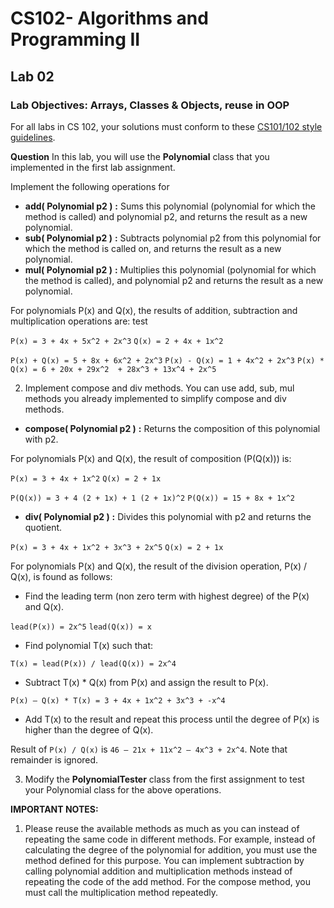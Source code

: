 # CS102- Algorithms and Programming II

## Lab 02

### **Lab Objectives:** Arrays, Classes & Objects, reuse in OOP

For all labs in CS 102, your solutions must conform to these [CS101/102 style
guidelines](http://www.cs.bilkent.edu.tr/~adayanik/cs101/practicalwork/styleguidelines.htm).

**Question** In this lab, you will use the  **Polynomial** class that you implemented in the first lab assignment.

Implement the following operations for

* **add( Polynomial p2 )**  **:**  Sums this polynomial (polynomial for which the method is called) and polynomial p2, and returns the result as a new polynomial.
* **sub( Polynomial p2 )**  **:**  Subtracts polynomial p2 from this polynomial for which the method is called on, and returns the result as a new polynomial.
* **mul( Polynomial p2 )**  **:**  Multiplies this polynomial (polynomial for which the method is called), and polynomial p2 and returns the result as a new polynomial.

For polynomials P(x) and Q(x), the results of addition, subtraction and multiplication
operations are: test

``P(x) = 3 + 4x + 5x^2 + 2x^3``
``Q(x) = 2 + 4x + 1x^2``

``P(x) + Q(x) = 5 + 8x + 6x^2 + 2x^3``
``P(x) - Q(x) = 1 + 4x^2 + 2x^3``
``P(x) * Q(x) = 6 + 20x + 29x^2  + 28x^3 + 13x^4 + 2x^5``

2. Implement compose and div methods. You can use add, sub, mul methods you already implemented to simplify compose and div methods.

* **compose( Polynomial p2 )**  **:** Returns the composition of this polynomial with p2.

For polynomials P(x) and Q(x), the result of composition (P(Q(x))) is:

``P(x) = 3 + 4x + 1x^2``
``Q(x) = 2 + 1x``

``P(Q(x)) = 3 + 4 (2 + 1x) + 1 (2 + 1x)^2``
``P(Q(x)) = 15 + 8x + 1x^2``

* **div( Polynomial p2 )**  **:**  Divides this polynomial with p2 and returns the quotient.

``P(x) = 3 + 4x + 1x^2 + 3x^3 + 2x^5``
``Q(x) = 2 + 1x``

For polynomials P(x) and Q(x), the result of the division operation, P(x) / Q(x), is found as follows:

* Find the leading term (non zero term with highest degree) of the P(x) and Q(x).

``lead(P(x)) = 2x^5``
``lead(Q(x)) = x``
* Find polynomial T(x) such that:

``T(x) = lead(P(x)) / lead(Q(x)) = 2x^4``
* Subtract T(x) * Q(x) from P(x) and assign the result to P(x).

``P(x) – Q(x) * T(x) = 3 + 4x + 1x^2 + 3x^3 + -x^4``

* Add T(x) to the result and repeat this process until the degree of P(x) is higher than the degree of Q(x).


Result of ``P(x) / Q(x)`` is ``46 – 21x + 11x^2 – 4x^3 + 2x^4``. Note that remainder is ignored.

3. Modify the  **PolynomialTester**  class from the first assignment to test your Polynomial class for the above operations.

**IMPORTANT NOTES:**
1. Please reuse the available methods as much as you can instead of repeating the
same code in different methods. For example, instead of calculating the degree of
the polynomial for addition, you must use the method defined for this purpose. You
can implement subtraction by calling polynomial addition and multiplication methods
instead of repeating the code of the add method. For the compose method, you must
call the multiplication method repeatedly.